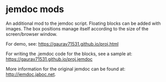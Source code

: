 # jemdoc mods
An additional mod to the jemdoc script. Floating blocks can be added with images. The box positions manage itself according to the size of the screen/browser window.

For demo, see: https://gaurav71531.github.io/proj.html

For writing the .jemdoc code for the blocks, see a sample at: https://gaurav71531.github.io/proj.jemdoc

More information for the original jemdoc can be found at: http://jemdoc.jaboc.net.
